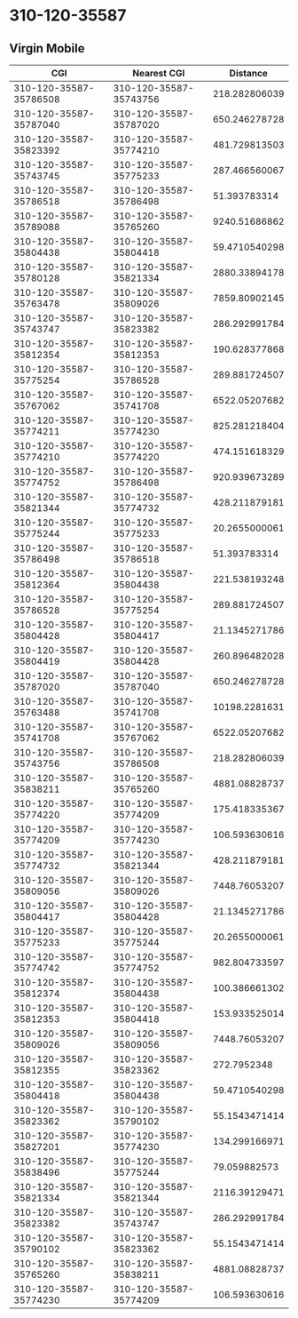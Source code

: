 # 310-120-35587
## Virgin Mobile


| CGI | Nearest CGI | Distance |
|-----|-------------|----------|
| 310-120-35587-35786508 | 310-120-35587-35743756 | 218.282806039 |
| 310-120-35587-35787040 | 310-120-35587-35787020 | 650.246278728 |
| 310-120-35587-35823392 | 310-120-35587-35774210 | 481.729813503 |
| 310-120-35587-35743745 | 310-120-35587-35775233 | 287.466560067 |
| 310-120-35587-35786518 | 310-120-35587-35786498 | 51.393783314 |
| 310-120-35587-35789088 | 310-120-35587-35765260 | 9240.51686862 |
| 310-120-35587-35804438 | 310-120-35587-35804418 | 59.4710540298 |
| 310-120-35587-35780128 | 310-120-35587-35821334 | 2880.33894178 |
| 310-120-35587-35763478 | 310-120-35587-35809026 | 7859.80902145 |
| 310-120-35587-35743747 | 310-120-35587-35823382 | 286.292991784 |
| 310-120-35587-35812354 | 310-120-35587-35812353 | 190.628377868 |
| 310-120-35587-35775254 | 310-120-35587-35786528 | 289.881724507 |
| 310-120-35587-35767062 | 310-120-35587-35741708 | 6522.05207682 |
| 310-120-35587-35774211 | 310-120-35587-35774230 | 825.281218404 |
| 310-120-35587-35774210 | 310-120-35587-35774220 | 474.151618329 |
| 310-120-35587-35774752 | 310-120-35587-35786498 | 920.939673289 |
| 310-120-35587-35821344 | 310-120-35587-35774732 | 428.211879181 |
| 310-120-35587-35775244 | 310-120-35587-35775233 | 20.2655000061 |
| 310-120-35587-35786498 | 310-120-35587-35786518 | 51.393783314 |
| 310-120-35587-35812364 | 310-120-35587-35804438 | 221.538193248 |
| 310-120-35587-35786528 | 310-120-35587-35775254 | 289.881724507 |
| 310-120-35587-35804428 | 310-120-35587-35804417 | 21.1345271786 |
| 310-120-35587-35804419 | 310-120-35587-35804428 | 260.896482028 |
| 310-120-35587-35787020 | 310-120-35587-35787040 | 650.246278728 |
| 310-120-35587-35763488 | 310-120-35587-35741708 | 10198.2281631 |
| 310-120-35587-35741708 | 310-120-35587-35767062 | 6522.05207682 |
| 310-120-35587-35743756 | 310-120-35587-35786508 | 218.282806039 |
| 310-120-35587-35838211 | 310-120-35587-35765260 | 4881.08828737 |
| 310-120-35587-35774220 | 310-120-35587-35774209 | 175.418335367 |
| 310-120-35587-35774209 | 310-120-35587-35774230 | 106.593630616 |
| 310-120-35587-35774732 | 310-120-35587-35821344 | 428.211879181 |
| 310-120-35587-35809056 | 310-120-35587-35809026 | 7448.76053207 |
| 310-120-35587-35804417 | 310-120-35587-35804428 | 21.1345271786 |
| 310-120-35587-35775233 | 310-120-35587-35775244 | 20.2655000061 |
| 310-120-35587-35774742 | 310-120-35587-35774752 | 982.804733597 |
| 310-120-35587-35812374 | 310-120-35587-35804438 | 100.386661302 |
| 310-120-35587-35812353 | 310-120-35587-35804418 | 153.933525014 |
| 310-120-35587-35809026 | 310-120-35587-35809056 | 7448.76053207 |
| 310-120-35587-35812355 | 310-120-35587-35823362 | 272.7952348 |
| 310-120-35587-35804418 | 310-120-35587-35804438 | 59.4710540298 |
| 310-120-35587-35823362 | 310-120-35587-35790102 | 55.1543471414 |
| 310-120-35587-35827201 | 310-120-35587-35774230 | 134.299166971 |
| 310-120-35587-35838496 | 310-120-35587-35775244 | 79.059882573 |
| 310-120-35587-35821334 | 310-120-35587-35821344 | 2116.39129471 |
| 310-120-35587-35823382 | 310-120-35587-35743747 | 286.292991784 |
| 310-120-35587-35790102 | 310-120-35587-35823362 | 55.1543471414 |
| 310-120-35587-35765260 | 310-120-35587-35838211 | 4881.08828737 |
| 310-120-35587-35774230 | 310-120-35587-35774209 | 106.593630616 |

